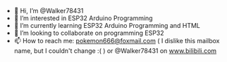 - 👋 Hi, I’m @Walker78431
- 👀 I’m interested in ESP32 Arduino Programming
- 🌱 I’m currently learning ESP32 Arduino Programming and HTML
- 💞️ I’m looking to collaborate on programming ESP32
- 📫 How to reach me: pokemon666@foxmail.com ( I dislike this mailbox name, but I couldn't change :( ) or  @Walker78431 on www.bilibili.com


<!--- ✨ I use Arduino to program-->
<!---
Walker78431/Walker78431 is a ✨ special ✨ repository because its `README.md` (this file) appears on your GitHub profile.
You can click the Preview link to take a look at your changes.
--->
